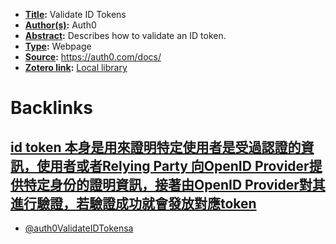 - **[Title](<Title.md>):** Validate ID Tokens
- **[Author(s)](<Author(s).md>):** Auth0
- **[Abstract](<Abstract.md>):** Describes how to validate an ID token.
- **[Type](<Type.md>):** Webpage
- **[Source](<Source.md>):** https://auth0.com/docs/
- **[Zotero link](<Zotero link.md>):** [Local library](zotero://select/library/items/2Q7FPNPS)

# Backlinks
## [id token 本身是用來證明特定使用者是受過認證的資訊，使用者或者Relying Party 向OpenID Provider提供特定身份的證明資訊，接著由OpenID Provider對其進行驗證，若驗證成功就會發放對應token](<id token 本身是用來證明特定使用者是受過認證的資訊，使用者或者Relying Party 向OpenID Provider提供特定身份的證明資訊，接著由OpenID Provider對其進行驗證，若驗證成功就會發放對應token.md>)
- [@auth0ValidateIDTokensa](<@auth0ValidateIDTokensa.md>)

